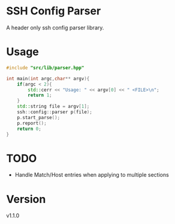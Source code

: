 # SSH Config Parser
A header only ssh config parser library.

# Usage
``` c++
#include "src/lib/parser.hpp"

int main(int argc,char** argv){
	if(argc < 2){
		std::cerr << "Usage: " << argv[0] << " <FILE>\n";
		return 1;
	}
	std::string file = argv[1];
	ssh::config::parser p(file);
	p.start_parse();
	p.report();
	return 0;
}
```

# TODO
- Handle Match/Host entries when applying to multiple sections

# Version
v1.1.0

